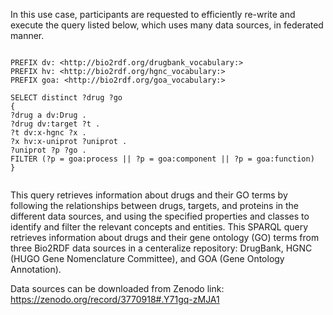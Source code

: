 
In this use case, participants are requested to efficiently re-write and execute the query listed below, which uses many data sources, in federated manner.

```

PREFIX dv: <http://bio2rdf.org/drugbank_vocabulary:>
PREFIX hv: <http://bio2rdf.org/hgnc_vocabulary:>
PREFIX goa: <http://bio2rdf.org/goa_vocabulary:>

SELECT distinct ?drug ?go
{
?drug a dv:Drug .
?drug dv:target ?t .
?t dv:x-hgnc ?x .
?x hv:x-uniprot ?uniprot .
?uniprot ?p ?go .
FILTER (?p = goa:process || ?p = goa:component || ?p = goa:function)
}


```
This query retrieves information about drugs and their GO terms by following the relationships between drugs, targets, and proteins in the different data sources, and using the specified properties and classes to identify and filter the relevant concepts and entities.
This SPARQL query retrieves information about drugs and their gene ontology (GO) terms from three Bio2RDF data sources in a centeralize repository: DrugBank, HGNC (HUGO Gene Nomenclature Committee), and GOA (Gene Ontology Annotation). 

Data sources can be downloaded from Zenodo link: https://zenodo.org/record/3770918#.Y71gq-zMJA1 
